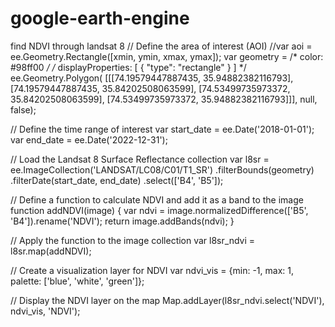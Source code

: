 # google-earth-engine
find NDVI through landsat 8
// Define the area of interest (AOI)
//var aoi = ee.Geometry.Rectangle([xmin, ymin, xmax, ymax]);
var geometry = 
    /* color: #98ff00 */
    /* displayProperties: [
      {
        "type": "rectangle"
      }
    ] */
    ee.Geometry.Polygon(
        [[[74.19579447887435, 35.94882382116793],
          [74.19579447887435, 35.84202508063599],
          [74.53499735973372, 35.84202508063599],
          [74.53499735973372, 35.94882382116793]]], null, false);

// Define the time range of interest
var start_date = ee.Date('2018-01-01');
var end_date = ee.Date('2022-12-31');

// Load the Landsat 8 Surface Reflectance collection
var l8sr = ee.ImageCollection('LANDSAT/LC08/C01/T1_SR')
  .filterBounds(geometry)
  .filterDate(start_date, end_date)
  .select(['B4', 'B5']);

// Define a function to calculate NDVI and add it as a band to the image
function addNDVI(image) {
  var ndvi = image.normalizedDifference(['B5', 'B4']).rename('NDVI');
  return image.addBands(ndvi);
}

// Apply the function to the image collection
var l8sr_ndvi = l8sr.map(addNDVI);

// Create a visualization layer for NDVI
var ndvi_vis = {min: -1, max: 1, palette: ['blue', 'white', 'green']};

// Display the NDVI layer on the map
Map.addLayer(l8sr_ndvi.select('NDVI'), ndvi_vis, 'NDVI');
